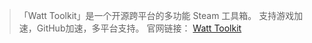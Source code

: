> 「Watt Toolkit」是一个开源跨平台的多功能 Steam 工具箱。
支持游戏加速，GitHub加速，多平台支持。
官网链接： [Watt Toolkit](https://steampp.net/)